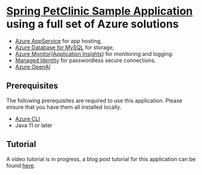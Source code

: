 # [Spring PetClinic Sample Application](https://github.com/spring-projects/spring-petclinic) using a full set of Azure solutions

* [Azure AppService](https://azure.microsoft.com/en-us/products/app-service/) for app hosting,
* [Azure Database for MySQL](https://azure.microsoft.com/en-us/products/mysql/) for storage,
* [Azure Monitor](https://azure.microsoft.com/en-us/products/monitor/)([Application Insights](https://learn.microsoft.com/en-us/azure/azure-monitor/app/app-insights-overview?tabs=net)) for monitoring and logging.
* [Managed Identity](https://learn.microsoft.com/en-us/entra/identity/managed-identities-azure-resources/overview) for passwordless secure connections. 
* [Azure OpenAI](https://learn.microsoft.com/en-us/azure/ai-services/openai/overview)

## Prerequisites

The following prerequisites are required to use this application. Please ensure that you have them all installed locally.

* [Azure CLI](https://learn.microsoft.com/en-us/cli/azure/install-azure-cli)
* Java 11 or later

## Tutorial

A video tutorial is in progress, a blog post tutorial for this application can be found [here](https://techcommunity.microsoft.com/t5/apps-on-azure-blog/deploy-intelligent-springboot-apps-using-azure-openai-and-azure/ba-p/4257130).
